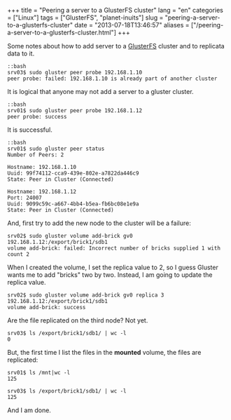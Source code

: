 +++
title = "Peering a server to a GlusterFS cluster"
lang = "en"
categories = ["Linux"]
tags = ["GlusterFS", "planet-inuits"]
slug = "peering-a-server-to-a-glusterfs-cluster"
date = "2013-07-18T13:46:57"
aliases = ["/peering-a-server-to-a-glusterfs-cluster.html"]
+++

Some notes about how to add server to a [GlusterFS](http://gluster.org) cluster and to replicata data to it.

    ::bash
    srv03$ sudo gluster peer probe 192.168.1.10
    peer probe: failed: 192.168.1.10 is already part of another cluster

It is logical that anyone may not add a server to a gluster cluster.

    ::bash
    srv01$ sudo gluster peer probe 192.168.1.12
    peer probe: success

It is successful.

    ::bash
    srv01$ sudo gluster peer status
    Number of Peers: 2

    Hostname: 192.168.1.10
    Uuid: 99f74112-cca9-439e-802e-a7822da446c9
    State: Peer in Cluster (Connected)

    Hostname: 192.168.1.12
    Port: 24007
    Uuid: 9099c59c-a667-4bb4-b5ea-fb6bc08e1e9a
    State: Peer in Cluster (Connected)

And, first try to add the new node to the cluster will be a failure:

    srv02$ sudo gluster volume add-brick gv0 192.168.1.12:/export/brick1/sdb1
    volume add-brick: failed: Incorrect number of bricks supplied 1 with count 2

When I created the volume, I set the replica value to 2, so I guess Gluster wants me to add "bricks" two by two. Instead, I am going to update the replica value.

    srv02$ sudo gluster volume add-brick gv0 replica 3 192.168.1.12:/export/brick1/sdb1
    volume add-brick: success

Are the file replicated on the third node? Not yet.

    srv03$ ls /export/brick1/sdb1/ | wc -l
    0

But, the first time I list the files in the **mounted** volume, the files are replicated:

    srv01$ ls /mnt|wc -l
    125

    srv03$ ls /export/brick1/sdb1/ | wc -l
    125

And I am done.
